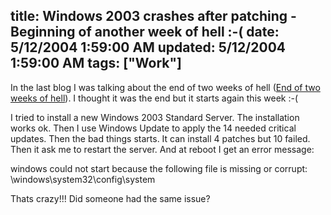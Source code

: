 title: Windows 2003 crashes after patching - Beginning of another week of hell :-(
date: 5/12/2004 1:59:00 AM
updated: 5/12/2004 1:59:00 AM
tags: ["Work"]
---
In the last blog I was talking about the end of two weeks of hell ([End of two weeks of hell](http://weblogs.asp.net/lkempe/archive/2004/05/08/128425.aspx)). I thought it was the end but it starts again this week :-(

I tried to install a new Windows 2003 Standard Server. The installation works ok. Then I use Windows Update to apply the 14 needed critical updates. Then the bad things starts. It can install 4 patches but 10 failed. Then it ask me to restart the server. And at reboot I get an error message:

windows could not start because the following file is missing or corrupt: \windows\system32\config\system

Thats crazy!!! Did someone had the same issue?

